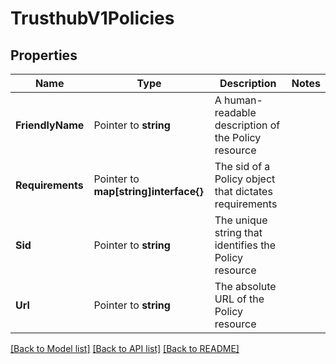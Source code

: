 # TrusthubV1Policies

## Properties
Name | Type | Description | Notes
------------ | ------------- | ------------- | -------------
**FriendlyName** | Pointer to **string** | A human-readable description of the Policy resource |
**Requirements** | Pointer to **map[string]interface{}** | The sid of a Policy object that dictates requirements |
**Sid** | Pointer to **string** | The unique string that identifies the Policy resource |
**Url** | Pointer to **string** | The absolute URL of the Policy resource |

[[Back to Model list]](../README.md#documentation-for-models) [[Back to API list]](../README.md#documentation-for-api-endpoints) [[Back to README]](../README.md)


